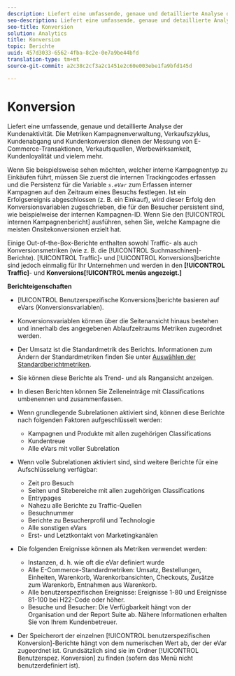 ```yaml
---
description: Liefert eine umfassende, genaue und detaillierte Analyse der Kundenaktivität. Die Metriken Kampagnenverwaltung, Verkaufszyklus, Kundenabgang und Kundenkonversion dienen der Messung von E-Commerce-Transaktionen, Verkaufsquellen, Werbewirksamkeit, Kundenloyalität und vielem mehr.
seo-description: Liefert eine umfassende, genaue und detaillierte Analyse der Kundenaktivität. Die Metriken Kampagnenverwaltung, Verkaufszyklus, Kundenabgang und Kundenkonversion dienen der Messung von E-Commerce-Transaktionen, Verkaufsquellen, Werbewirksamkeit, Kundenloyalität und vielem mehr.
seo-title: Konversion
solution: Analytics
title: Konversion
topic: Berichte
uuid: 457d3033-6562-4fba-8c2e-0e7a9be44bfd
translation-type: tm+mt
source-git-commit: a2c38c2cf3a2c1451e2c60e003ebe1fa9bfd145d

---
```



# Konversion

Liefert eine umfassende, genaue und detaillierte Analyse der Kundenaktivität. Die Metriken Kampagnenverwaltung, Verkaufszyklus, Kundenabgang und Kundenkonversion dienen der Messung von E-Commerce-Transaktionen, Verkaufsquellen, Werbewirksamkeit, Kundenloyalität und vielem mehr.

Wenn Sie beispielsweise sehen möchten, welcher interne Kampagnentyp zu Einkäufen führt, müssen Sie zuerst die internen Trackingcodes erfassen und die Persistenz für die Variable *`s.eVar`* zum Erfassen interner Kampagnen auf den Zeitraum eines Besuchs festlegen. Ist ein Erfolgsereignis abgeschlossen (z. B. ein Einkauf), wird dieser Erfolg den Konversionsvariablen zugeschrieben, die für den Besucher persistent sind, wie beispielweise der internen Kampagnen-ID. Wenn Sie den [!UICONTROL internen Kampagnenbericht] ausführen, sehen Sie, welche Kampagne die meisten Onsitekonversionen erzielt hat.

Einige Out-of-the-Box-Berichte enthalten sowohl Traffic- als auch Konversionsmetriken (wie z. B. die [!UICONTROL Suchmaschinen]-Berichte). [!UICONTROL Traffic]- und [!UICONTROL Konversions]berichte sind jedoch einmalig für Ihr Unternehmen und werden in den **[!UICONTROL Traffic]**- und **Konversions[!UICONTROL menüs angezeigt.]**

**Berichteigenschaften**

* [!UICONTROL Benutzerspezifische Konversions]berichte basieren auf eVars (Konversionsvariablen).
* Konversionsvariablen können über die Seitenansicht hinaus bestehen und innerhalb des angegebenen Ablaufzeitraums Metriken zugeordnet werden.
* Der Umsatz ist die Standardmetrik des Berichts. Informationen zum Ändern der Standardmetriken finden Sie unter [Auswählen der Standardberichtmetriken](https://marketing.adobe.com/resources/help/en_US/sc/user/t_metrics_set_default.html).
* Sie können diese Berichte als Trend- und als Rangansicht anzeigen.
* In diesen Berichten können Sie Zeileneinträge mit Classifications umbenennen und zusammenfassen.
* Wenn grundlegende Subrelationen aktiviert sind, können diese Berichte nach folgenden Faktoren aufgeschlüsselt werden:

   * Kampagnen und Produkte mit allen zugehörigen Classifications
   * Kundentreue
   * Alle eVars mit voller Subrelation

* Wenn volle Subrelationen aktiviert sind, sind weitere Berichte für eine Aufschlüsselung verfügbar:

   * Zeit pro Besuch
   * Seiten und Sitebereiche mit allen zugehörigen Classifications
   * Entrypages
   * Nahezu alle Berichte zu Traffic-Quellen
   * Besuchnummer
   * Berichte zu Besucherprofil und Technologie
   * Alle sonstigen eVars
   * Erst- und Letztkontakt von Marketingkanälen

* Die folgenden Ereignisse können als Metriken verwendet werden:

   * Instanzen, d. h. wie oft die eVar definiert wurde
   * Alle E-Commerce-Standardmetriken: Umsatz, Bestellungen, Einheiten, Warenkorb, Warenkorbansichten, Checkouts, Zusätze zum Warenkorb, Entnahmen aus Warenkorb.
   * Alle benutzerspezifischen Ereignisse: Ereignisse 1-80 und Ereignisse 81-100 bei H22-Code oder höher.
   * Besuche und Besucher: Die Verfügbarkeit hängt von der Organisation und der Report Suite ab. Nähere Informationen erhalten Sie von Ihrem Kundenbetreuer.

* Der Speicherort der einzelnen [!UICONTROL benutzerspezifischen Konversion]-Berichte hängt von dem numerischen Wert ab, der der eVar zugeordnet ist. Grundsätzlich sind sie im Ordner [!UICONTROL Benutzerspez. Konversion] zu finden (sofern das Menü nicht benutzerdefiniert ist).

